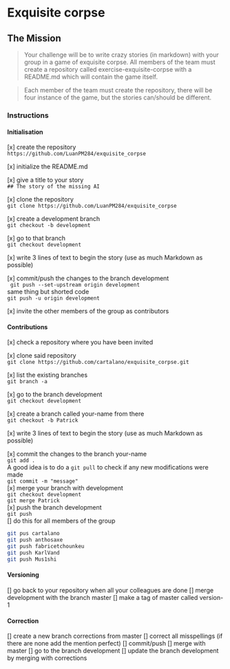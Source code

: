 # Exquisite corpse

## The Mission

> Your challenge will be to write crazy stories (in markdown) with your group in a game of exquisite corpse. All members of the team must create a repository called exercise-exquisite-corpse with a README.md which will contain the game itself.

> Each member of the team must create the repository, there will be four instance of the game, but the stories can/should be different.

### Instructions

#### Initialisation

[x] create the repository\
`https://github.com/LuanPM284/exquisite_corpse`

[x] initialize the README.md

[x] give a title to your story\
`## The story of the missing AI`

[x] clone the repository\
`git clone https://github.com/LuanPM284/exquisite_corpse`

[x] create a development branch\
`git checkout -b development`

[x] go to that branch\
`git checkout development`

[x] write 3 lines of text to begin the story (use as much 
Markdown as possible)

[x] commit/push the changes to the branch development\
` git push --set-upstream origin development`\
    same thing but shorted code\
`git push -u origin development`

[x] invite the other members of the group as contributors

#### Contributions

[x] check a repository where you have been invited

[x] clone said repository\
`git clone https://github.com/cartalano/exquisite_corpse.git`

[x] list the existing branches\
`git branch -a`

[x] go to the branch development\
`git checkout development`

[x] create a branch called your-name from there\
`git checkout -b Patrick`

[x] write 3 lines of text to begin the story (use as much Markdown as possible)

[x] commit the changes to the branch your-name\
`git add .`\
A good idea is to do a `git pull` to check if any new modifications were made\
`git commit -m "message"`\
[x] merge your branch with development\
`git checkout development`\
`git merge Patrick`\
[x] push the branch development\
`git push`\
[] do this for all members of the group
```bash
git pus cartalano
git push anthosaxe
git push fabricetchounkeu
git push KarlVand
git push Mus1shi
```


#### Versioning

[] go back to your repository when all your colleagues are done
[] merge development with the branch master
[] make a tag of master called version-1

#### Correction

[] create a new branch corrections from master
[] correct all misspellings (if there are none add the mention perfect)
[] commit/push
[] merge with master
[] go to the branch development
[] update the branch development by merging with corrections